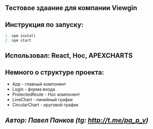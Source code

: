 ## Тестовое здаание для компании Viewgin
## Инструкция по запуску: 
```javascript
1. npm install 
2. npm start
```
## Использовал: React, Нос, APEXCHARTS
## Немного о структуре проекта:
* App - главный компонент
* Login - форма входа
* ProtectedRoute - Hoc компонент
* LineChart - линейный график
* CircularChart - круговой график
## _Автор: Павел Панков (tg: http://t.me/pa_p_v)_
